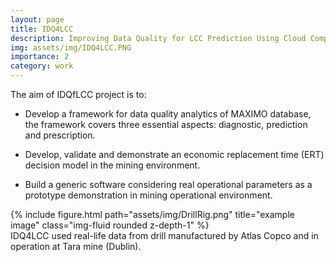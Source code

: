```yaml
---
layout: page
title: IDQ4LCC
description: Improving Data Quality for LCC Prediction Using Cloud Computing
img: assets/img/IDQ4LCC.PNG
importance: 2
category: work
---
```




The aim of IDQfLCC project is to:
- Develop a framework for data quality analytics of MAXIMO database,
the framework covers three essential aspects: diagnostic, prediction
and prescription.

- Develop, validate and demonstrate an economic replacement time
(ERT) decision model in the mining environment.

- Build a generic software considering real operational parameters as a
prototype demonstration in mining operational environment.

<div class="row">
    <div class="col-sm mt-3 mt-md-0">
        {% include figure.html path="assets/img/DrillRig.png" title="example image" class="img-fluid rounded z-depth-1" %}
    </div>
</div>
<div class="caption">
    IDQ4LCC used real-life data from drill manufactured by Atlas Copco and in operation at Tara mine (Dublin).
</div>